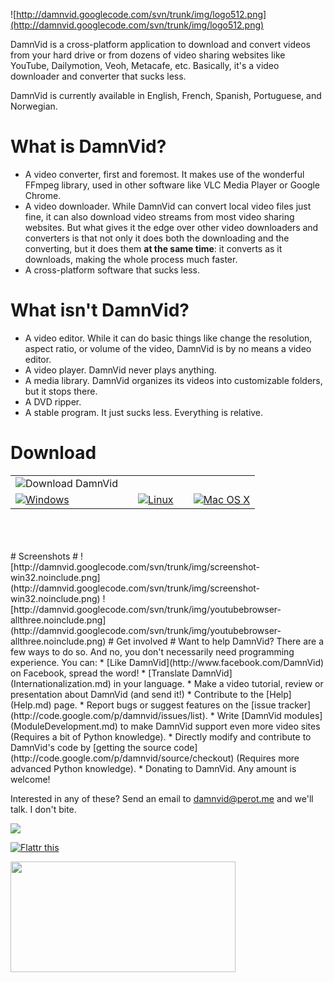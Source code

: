 ![http://damnvid.googlecode.com/svn/trunk/img/logo512.png](http://damnvid.googlecode.com/svn/trunk/img/logo512.png)

DamnVid is a cross-platform application to download and convert videos from your hard drive or from dozens of video sharing websites like YouTube, Dailymotion, Veoh, Metacafe, etc. Basically, it's a video downloader and converter that sucks less.

DamnVid is currently available in English, French, Spanish, Portuguese, and Norwegian.

# What is DamnVid? #
  * A video converter, first and foremost. It makes use of the wonderful FFmpeg library, used in other software like VLC Media Player or Google Chrome.
  * A video downloader. While DamnVid can convert local video files just fine, it can also download video streams from most video sharing websites. But what gives it the edge over other video downloaders and converters is that not only it does both the downloading and the converting, but it does them **at the same time**: it converts as it downloads, making the whole process much faster.
  * A cross-platform software that sucks less.

# What isn't DamnVid? #
  * A video editor. While it can do basic things like change the resolution, aspect ratio, or volume of the video, DamnVid is by no means a video editor.
  * A video player. DamnVid never plays anything.
  * A media library. DamnVid organizes its videos into customizable folders, but it stops there.
  * A DVD ripper.
  * A stable program. It just sucks less. Everything is relative.

# Download #
<table cellpadding='0' cellspacing='0'>
<tr>
<td>
<img src='http://damnvid.googlecode.com/svn/trunk/img/download-top.png' alt='Download DamnVid' />
</td>
</tr>
<tr>
<td>
<a href='http://damnvid.googlecode.com/files/DamnVid-setup-1.6.exe'><img src='http://damnvid.googlecode.com/svn/trunk/img/download-windows.png' alt='Windows' /></a>
</td><td>
<img src='http://damnvid.googlecode.com/svn/trunk/img/download-space-left.png' alt='' />
</td><td>
<a href='http://code.google.com/p/damnvid/wiki/LinuxDownload'><img src='http://damnvid.googlecode.com/svn/trunk/img/download-linux.png' alt='Linux' /></a>
</td><td>
<img src='http://damnvid.googlecode.com/svn/trunk/img/download-space-right.png' alt='' />
</td><td>
<a href='http://damnvid.googlecode.com/files/DamnVid-1.6.dmg'><img src='http://damnvid.googlecode.com/svn/trunk/img/download-osx.png' alt='Mac OS X' /></a>
</td>
</tr>
</table>
<br />
<br />
<br />
# Screenshots #
![http://damnvid.googlecode.com/svn/trunk/img/screenshot-win32.noinclude.png](http://damnvid.googlecode.com/svn/trunk/img/screenshot-win32.noinclude.png)
![http://damnvid.googlecode.com/svn/trunk/img/youtubebrowser-allthree.noinclude.png](http://damnvid.googlecode.com/svn/trunk/img/youtubebrowser-allthree.noinclude.png)
# Get involved #
Want to help DamnVid? There are a few ways to do so. And no, you don't necessarily need programming experience. You can:
  * [Like DamnVid](http://www.facebook.com/DamnVid) on Facebook, spread the word!
  * [Translate DamnVid](Internationalization.md) in your language.
  * Make a video tutorial, review or presentation about DamnVid (and send it!)
  * Contribute to the [Help](Help.md) page.
  * Report bugs or suggest features on the [issue tracker](http://code.google.com/p/damnvid/issues/list).
  * Write [DamnVid modules](ModuleDevelopment.md) to make DamnVid support even more video sites (Requires a bit of Python knowledge).
  * Directly modify and contribute to DamnVid's code by [getting the source code](http://code.google.com/p/damnvid/source/checkout) (Requires more advanced Python knowledge).
  * Donating to DamnVid. Any amount is welcome!

Interested in any of these? Send an email to damnvid@perot.me and we'll talk. I don't bite.

<a href='https://www.paypal.com/cgi-bin/webscr?cmd=_donations&business=8AWK9GFV34LQL&lc=CA&item_name=DamnVid&item_number=DamnVid&currency_code=CAD&bn=PP%2dDonationsBF%3abtn_donate_LG%2egif%3aNonHosted'><img src='https://www.paypal.com/en_US/i/btn/btn_donate_LG.gif' /></a>

<a href='http://flattr.com/thing/674785/Etienne-Perot'>
<img src='http://api.flattr.com/button/flattr-badge-large.png' alt='Flattr this' border='0' title='Flattr this' /></a>

<a href='http://www.facebook.com/DamnVid' title='DamnVid on Facebook'><img src='http://badge.facebook.com/badge/126472617387449.1432.1796585217.png' width='360' height='177' /></a>